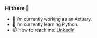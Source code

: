 ### Hi there 👋

- 🔭 I’m currently working as an Actuary.
- 🌱 I’m currently learning Python.
- 📫 How to reach me: [LinkedIn](https://www.linkedin.com/in/robert-pikala/)

<!--
**robbsson/robbsson** is a ✨ _special_ ✨ repository because its `README.md` (this file) appears on your GitHub profile.

Here are some ideas to get you started:

- ⚡ I'm a big fan of machine learning.
- 🔭 I’m currently working on ...
- 🌱 I’m currently learning ...
- 👯 I’m looking to collaborate on ...
- 🤔 I’m looking for help with ...
- 💬 Ask me about ...
- 📫 How to reach me: ...
- 😄 Pronouns: ...
- ⚡ Fun fact: ...
-->
